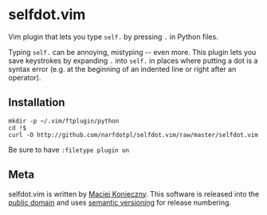 selfdot.vim
===========

Vim plugin that lets you type `self.` by pressing `.` in Python files.

Typing `self.` can be annoying, mistyping -- even more.  This plugin
lets you save keystrokes by expanding `.` into `self.` in places where
putting a dot is a syntax error (e.g. at the beginning of an indented
line or right after an operator).


Installation
------------

    mkdir -p ~/.vim/ftplugin/python
    cd !$
    curl -O http://github.com/narfdotpl/selfdot.vim/raw/master/selfdot.vim

Be sure to have `:filetype plugin on`


Meta
----

selfdot.vim is written by [Maciej Konieczny][].  This software is
released into the [public domain][] and uses [semantic versioning][] for
release numbering.

  [Maciej Konieczny]: http://narf.pl/
  [public domain]: http://unlicense.org/
  [semantic versioning]: http://semver.org/
